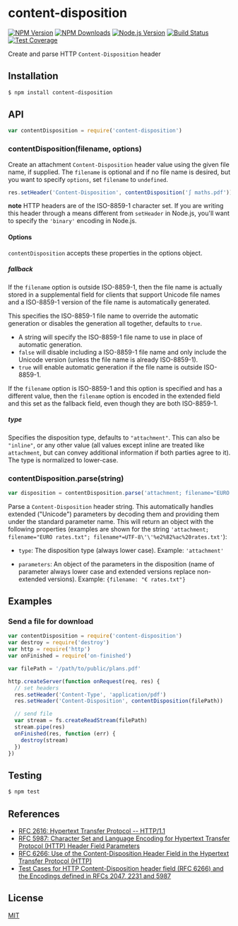# content-disposition

[![NPM Version][npm-image]][npm-url]
[![NPM Downloads][downloads-image]][downloads-url]
[![Node.js Version][node-version-image]][node-version-url]
[![Build Status][travis-image]][travis-url]
[![Test Coverage][coveralls-image]][coveralls-url]

Create and parse HTTP `Content-Disposition` header

## Installation

```sh
$ npm install content-disposition
```

## API

```js
var contentDisposition = require('content-disposition')
```

### contentDisposition(filename, options)

Create an attachment `Content-Disposition` header value using the given file name,
if supplied. The `filename` is optional and if no file name is desired, but you
want to specify `options`, set `filename` to `undefined`.

```js
res.setHeader('Content-Disposition', contentDisposition('∫ maths.pdf'))
```

**note** HTTP headers are of the ISO-8859-1 character set. If you are writing this
header through a means different from `setHeader` in Node.js, you'll want to specify
the `'binary'` encoding in Node.js.

#### Options

`contentDisposition` accepts these properties in the options object.

##### fallback

If the `filename` option is outside ISO-8859-1, then the file name is actually
stored in a supplemental field for clients that support Unicode file names and
a ISO-8859-1 version of the file name is automatically generated.

This specifies the ISO-8859-1 file name to override the automatic generation or
disables the generation all together, defaults to `true`.

  - A string will specify the ISO-8859-1 file name to use in place of automatic
    generation.
  - `false` will disable including a ISO-8859-1 file name and only include the
    Unicode version (unless the file name is already ISO-8859-1).
  - `true` will enable automatic generation if the file name is outside ISO-8859-1.

If the `filename` option is ISO-8859-1 and this option is specified and has a
different value, then the `filename` option is encoded in the extended field
and this set as the fallback field, even though they are both ISO-8859-1.

##### type

Specifies the disposition type, defaults to `"attachment"`. This can also be
`"inline"`, or any other value (all values except inline are treated like
`attachment`, but can convey additional information if both parties agree to
it). The type is normalized to lower-case.

### contentDisposition.parse(string)

```js
var disposition = contentDisposition.parse('attachment; filename="EURO rates.txt"; filename*=UTF-8\'\'%e2%82%ac%20rates.txt"');
```

Parse a `Content-Disposition` header string. This automatically handles extended
("Unicode") parameters by decoding them and providing them under the standard
parameter name. This will return an object with the following properties (examples
are shown for the string `'attachment; filename="EURO rates.txt"; filename*=UTF-8\'\'%e2%82%ac%20rates.txt'`):

 - `type`: The disposition type (always lower case). Example: `'attachment'`

 - `parameters`: An object of the parameters in the disposition (name of parameter
   always lower case and extended versions replace non-extended versions). Example:
   `{filename: "€ rates.txt"}`

## Examples

### Send a file for download

```js
var contentDisposition = require('content-disposition')
var destroy = require('destroy')
var http = require('http')
var onFinished = require('on-finished')

var filePath = '/path/to/public/plans.pdf'

http.createServer(function onRequest(req, res) {
  // set headers
  res.setHeader('Content-Type', 'application/pdf')
  res.setHeader('Content-Disposition', contentDisposition(filePath))

  // send file
  var stream = fs.createReadStream(filePath)
  stream.pipe(res)
  onFinished(res, function (err) {
    destroy(stream)
  })
})
```

## Testing

```sh
$ npm test
```

## References

- [RFC 2616: Hypertext Transfer Protocol -- HTTP/1.1][rfc-2616]
- [RFC 5987: Character Set and Language Encoding for Hypertext Transfer Protocol (HTTP) Header Field Parameters][rfc-5987]
- [RFC 6266: Use of the Content-Disposition Header Field in the Hypertext Transfer Protocol (HTTP)][rfc-6266]
- [Test Cases for HTTP Content-Disposition header field (RFC 6266) and the Encodings defined in RFCs 2047, 2231 and 5987][tc-2231]

[rfc-2616]: https://tools.ietf.org/html/rfc2616
[rfc-5987]: https://tools.ietf.org/html/rfc5987
[rfc-6266]: https://tools.ietf.org/html/rfc6266
[tc-2231]: http://greenbytes.de/tech/tc2231/

## License

[MIT](LICENSE)

[npm-image]: https://img.shields.io/npm/v/content-disposition.svg?style=flat
[npm-url]: https://npmjs.org/package/content-disposition
[node-version-image]: https://img.shields.io/node/v/content-disposition.svg?style=flat
[node-version-url]: http://nodejs.org/download/
[travis-image]: https://img.shields.io/travis/jshttp/content-disposition.svg?style=flat
[travis-url]: https://travis-ci.org/jshttp/content-disposition
[coveralls-image]: https://img.shields.io/coveralls/jshttp/content-disposition.svg?style=flat
[coveralls-url]: https://coveralls.io/r/jshttp/content-disposition?branch=master
[downloads-image]: https://img.shields.io/npm/dm/content-disposition.svg?style=flat
[downloads-url]: https://npmjs.org/package/content-disposition